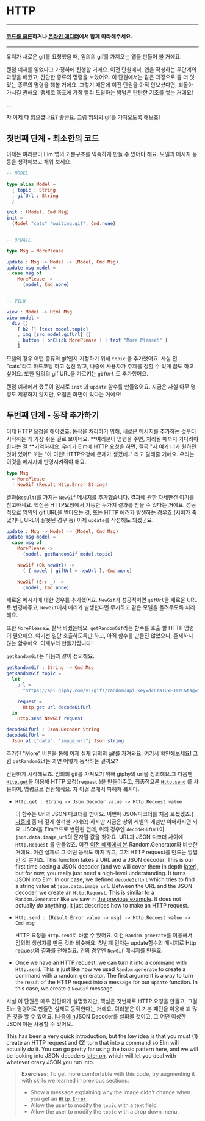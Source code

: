 # HTTP

---

#### [코드를 클론](https://github.com/evancz/elm-architecture-tutorial/)하거나 [온라인 에디터](http://elm-lang.org/examples/http)에서 함께 따라해주세요.

---

유저가 새로운 gif를 요청했을 때, 임의의 gif를 가져오는 앱을 만들어 볼 거에요.

랜덤 예제를 읽었다고 가정하에 진행할 거에요. 이전 단원에서, 앱을 작성하는 두단계의 과정을 배웠고, 간단한 종류의 명령을 보았어요. 이 단원에서는  같은 과정으로 좀 더 멋있는 종류의 명령을 해볼 거에요. 그렇기 때문에 이전 단원을 아직 안보셨다면, 되돌아 가시길 권해요. 맹세코 목표에 가장 빨리 도달하는 방법은 탄탄한 기초를 쌓는 거에요!

...

자 이제 다 읽으셨나요? 좋군요. 그럼 임의의 gif를 가져오도록 해보죠!

## 첫번째 단계 - 최소한의 코드

이제는 여러분이 Elm 앱의 기본구조를 익숙하게 만들 수 있어야 해요. 모델과 메시지 등등을 생각해보고 채워 보세요.

```elm
-- MODEL

type alias Model =
  { topic : String
  , gifUrl : String
  }

init : (Model, Cmd Msg)
init =
  (Model "cats" "waiting.gif", Cmd.none)


-- UPDATE

type Msg = MorePlease

update : Msg -> Model -> (Model, Cmd Msg)
update msg model =
  case msg of
    MorePlease ->
      (model, Cmd.none)


-- VIEW

view : Model -> Html Msg
view model =
  div []
    [ h2 [] [text model.topic]
    , img [src model.gifUrl] []
    , button [ onClick MorePlease ] [ text "More Please!" ]
    ]
```

모델의 경우 어떤 종류의 gif인지 지정하기 위해 `topic` 을 추가했어요. 사실 전 "cats"라고 하드코딩 하고 싶진 않고, 나중에 사용자가 주제를 정할 수 있게 끔도 하고 싶어요. 또한 임의의 gif URL을 가르키는 `gifUrl` 도 추가했어요.

랜덤 예제에서 했듯이 임시로 `init` 과 `update` 함수를 만들었어요. 지금은 사실 아무 명령도 제공하지 않지만, 요점은 화면이 있다는 거에요!

## 두번째 단계 - 동작 추가하기

이제 HTTP 요청을 해야겠죠. 동작을 처리하기 위해, 새로운 메시지를 추가하는 것부터 시작하는 게 가장 쉬운 길로 보이네요. **여러분이 명령을 주면, 처리될 때까지 기다려야 한다는 걸 **기억하세요. 우리가 Elm에 HTTP 요청을 하면, 결국 "자 여기 너가 원하던 것이 있어!" 또는 "아 이런! HTTP요청에 문제가 생겼네.." 라고 말해줄 거에요. 우리는 이것을 메시지에 반영시켜줘야 해요.

```elm
type Msg
  = MorePlease
  | NewGif (Result Http.Error String)
```

결과\(`Result`\)를 가지는 `NewGif` 메시지를 추가했습니다. 결과에 관한 자세한건 [여기](/error_handling/result.md)를 참고하세요. 핵심은 HTTP요청에서 가능한 두가지 결과를 받을 수 있다는 거에요. 성공적으로 임의의 gif URL을 받아오는 것, 또는 HTTP 에러가 발생하는 경우죠.\(서버가 죽었거나, URL이 잘못된 경우 등\) 이제 `update`를 작성해도 되겠군요.

```elm
update : Msg -> Model -> (Model, Cmd Msg)
update msg model =
  case msg of
    MorePlease ->
      (model, getRandomGif model.topic)

    NewGif (Ok newUrl) ->
      ( { model | gifUrl = newUrl }, Cmd.none)

    NewGif (Err _) ->
      (model, Cmd.none)
```

새로운 메시지에 대한 경우를 추가했어요. `NewGif`가 성공적이면 `gifUrl`을 새로운 URL로 변경해주고, `NewGif`에서 에러가 발생한다면 무시하고 같은 모델을 돌려주도록 처리해요.

또한 `MorePlease`도 살짝 바꿨는데요. `getRandomGif`라는 함수를 호출 할 HTTP 명령이 필요해요. 여기선 일단 호출하도록만 하고, 아직 함수를 만들진 않았으니, 존재하지 않는 함수에요. 이제부터 만들거랍니다!

`getRandomGif`는 다음과 같이 정의해요.

```elm
getRandomGif : String -> Cmd Msg
getRandomGif topic =
  let
    url =
      "https://api.giphy.com/v1/gifs/random?api_key=dc6zaTOxFJmzC&tag=" ++ topic

    request =
      Http.get url decodeGifUrl
  in
    Http.send NewGif request

decodeGifUrl : Json.Decoder String
decodeGifUrl =
  Json.at ["data", "image_url"] Json.string
```

추가된 "More" 버튼을 통해 이제 실재 임의의 gif를 가져와요. [여기](http://elm-lang.org/examples/http)서 확인해보세요! 그럼 `getRandomGif`는 과연 어떻게 동작하는 걸까요?

간단하게 시작해보죠. 임의의 gif를 가져오기 위해 giphy의 url을 정의해요.그 다음엔 [`Http.get`](http://package.elm-lang.org/packages/elm-lang/http/latest/Http#get)을 이용해 HTTP 요청\(`request` \)을 만들어주고,  최종적으론 [`Http.send`](http://package.elm-lang.org/packages/elm-lang/http/latest/Http#send) 를 사용하여, 명령으로 전환해줘요. 자 이걸 쪼개서 파헤쳐 봅시다.

* `Http.get : String -> Json.Decoder value -> Http.Request value`

  이 함수는 Url과 JSON 디코더를 받아요. 이번에 JSON디코더를 처음 보셨겠죠.\( [나중에](/interop/json.md) 좀 더 깊게 살펴볼 거에요\) 하지만 지금은 상위 레벨의 개념만 이해하시면 되요. JSON을 Elm코드로 변환된 건데, 위의 경우엔 `decodeGifUrl`이 `json.data.image_url`의 문자열 값을 찾아요.  URL과 JSON 디코더 사이에 `Http.Request` 를 만들었죠. 이건 [이전 예제에서 본](random.md) Random.Generator와 비슷한 거에요. 이건 실제로 그 어떤 동작도 하지 않고, 그저 HTTP request를 만드는 방법인 것 뿐이죠. This function takes a URL and a JSON decoder. This is our first time seeing a JSON decoder \(and we will cover them in depth [later](/interop/json.md)\), but for now, you really just need a high-level understanding. It turns JSON into Elm. In our case, we defined `decodeGifUrl` which tries to find a string value at `json.data.image_url`. Between the URL and the JSON decoder, we create an `Http.Request`. This is similar to a `Random.Generator` like we saw in [the previous example](random.md). It does not actually _do_ anything. It just describes how to make an HTTP request.

* `Http.send : (Result Error value -> msg) -> Http.Request value -> Cmd msg`

  HTTP 요청을 `Http.send`로 바꿀 수 있어요. 이건 `Random.generate`를 이용해서 임의의 생성자를 만든 것과 비슷해요. 첫번째 인자는  update함수의 메시지로 Http request의 결과를 전해줘요. 위의 경우엔 `NewGif` 메시지를 만들죠.

* Once we have an HTTP request, we can turn it into a command with `Http.send`. This is just like how we used `Random.generate` to create a command with a random generator. The first argument is a way to turn the result of the HTTP request into a message for our `update` function. In this case, we create a `NewGif` message.

사실 이 단원은 매우 간단하게 설명했지만, 핵심은 첫번째로 HTTP 요청을 만들고, 그걸 Elm 명령어로 만들면 실제로 동작한다는 거에요. 여러분은 이 기본 패턴을 이용해 꾀 많은 것을 할 수 있어요.  [l나중에 n](/interop/json.md)JSON Decoder를 살펴볼 것이고, 그 어떤 이상한 JSON 이든 사용할 수 있어요.

This has been a very quick introduction, but the key idea is that you must \(1\) create an HTTP request and \(2\) turn that into a command so Elm will actually _do_ it. You can go pretty far using the basic pattern here, and we will be looking into JSON decoders [later on](/interop/json.md), which will let you deal with whatever crazy JSON you run into.

> **Exercises:** To get more comfortable with this code, try augmenting it with skills we learned in previous sections:
>
> * Show a message explaining why the image didn't change when you get an [`Http.Error`](http://package.elm-lang.org/packages/elm-lang/http/latest/Http#Error).
> * Allow the user to modify the `topic` with a text field.
> * Allow the user to modify the `topic` with a drop down menu.



